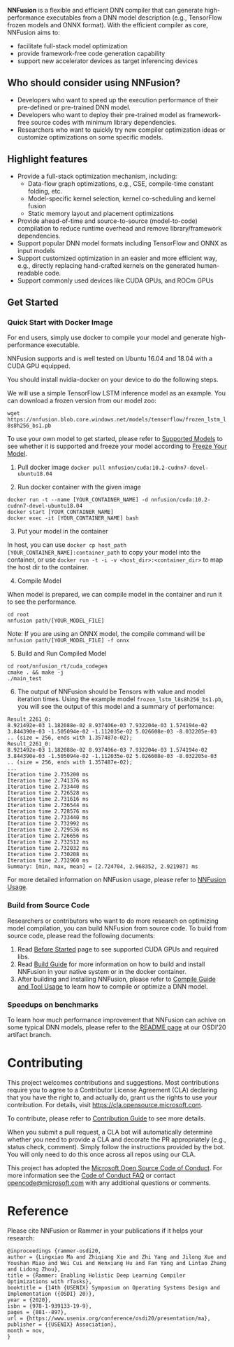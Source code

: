 **NNFusion** is a flexible and efficient DNN compiler that can generate high-performance executables from a DNN model description (e.g., TensorFlow frozen models and ONNX format). With the efficient compiler as core, NNFusion aims to:
- facilitate full-stack model optimization
- provide framework-free code generation capability
- support new accelerator devices as target inferencing devices

## Who should consider using NNFusion?
- Developers who want to speed up the execution performance of their pre-defined or pre-trained DNN model.
- Developers who want to deploy their pre-trained model as framework-free source codes with minimum library dependencies.
- Researchers who want to quickly try new compiler optimization ideas or customize optimizations on some specific models.

## Highlight features
- Provide a full-stack optimization mechanism, including:
  - Data-flow graph optimizations, e.g., CSE, compile-time constant folding, etc.
  - Model-specific kernel selection, kernel co-scheduling and kernel fusion
  - Static memory layout and placement optimizations
- Provide ahead-of-time and source-to-source (model-to-code) compilation to reduce runtime overhead and remove library/framework dependencies.
- Support popular DNN model formats including TensorFlow and ONNX as input models
- Support customized optimization in an easier and more efficient way, e.g., directly replacing hand-crafted kernels on the generated human-readable code.
- Support commonly used devices like CUDA GPUs, and ROCm GPUs

## Get Started
### Quick Start with Docker Image
For end users, simply use docker to compile your model and generate high-performance executable.

NNFusion supports and is well tested on Ubuntu 16.04 and 18.04 with a CUDA GPU equipped. 

You should install nvidia-docker on your device to do the following steps.

We will use a simple TensorFlow LSTM inference model as an example. You can download a frozen version from our model zoo:

`wget https://nnfusion.blob.core.windows.net/models/tensorflow/frozen_lstm_l8s8h256_bs1.pb`

To use your own model to get started, please refer to [Supported Models](https://github.com/microsoft/nnfusion/blob/master/models/tensorflow/README.md) to see whether it is supported and freeze your model according to [Freeze Your Model](https://github.com/microsoft/nnfusion/wiki/1.1-Freeze-TensorFlow-Models).

1. Pull docker image
`docker pull nnfusion/cuda:10.2-cudnn7-devel-ubuntu18.04`

2. Run docker container with the given image

```
docker run -t --name [YOUR_CONTAINER_NAME] -d nnfusion/cuda:10.2-cudnn7-devel-ubuntu18.04
docker start [YOUR_CONTAINER_NAME]
docker exec -it [YOUR_CONTAINER_NAME] bash
```
3. Put your model in the container

In host, you can use `docker cp host_path [YOUR_CONTAINER_NAME]:container_path` to copy your model into the container, or use `docker run -t -i -v <host_dir>:<container_dir>` to map the host dir to the container.

4. Compile Model

When model is prepared, we can compile model in the container and run it to see the performance.
```
cd root
nnfusion path/[YOUR_MODEL_FILE]
```
Note: 
If you are using an ONNX model, the compile command will be  `nnfusion path/[YOUR_MODEL_FILE] -f onnx`

5. Build and Run Compiled Model

```
cd root/nnfusion_rt/cuda_codegen
cmake . && make -j
./main_test
```
6. The output of NNFusion should be Tensors with value and model iteration times. Using the example model `frozen_lstm_l8s8h256_bs1.pb`, you will see the output of this model and a summary of perfomance:
```
Result_2261_0:
8.921492e-03 1.182088e-02 8.937406e-03 7.932204e-03 1.574194e-02 3.844390e-03 -1.505094e-02 -1.112035e-02 5.026608e-03 -8.032205e-03  .. (size = 256, ends with 1.357487e-02);
Result_2261_0:
8.921492e-03 1.182088e-02 8.937406e-03 7.932204e-03 1.574194e-02 3.844390e-03 -1.505094e-02 -1.112035e-02 5.026608e-03 -8.032205e-03  .. (size = 256, ends with 1.357487e-02);
...
Iteration time 2.735200 ms
Iteration time 2.741376 ms
Iteration time 2.733440 ms
Iteration time 2.726528 ms
Iteration time 2.731616 ms
Iteration time 2.736544 ms
Iteration time 2.728576 ms
Iteration time 2.733440 ms
Iteration time 2.732992 ms
Iteration time 2.729536 ms
Iteration time 2.726656 ms
Iteration time 2.732512 ms
Iteration time 2.732032 ms
Iteration time 2.730208 ms
Iteration time 2.732960 ms
Summary: [min, max, mean] = [2.724704, 2.968352, 2.921987] ms
```
For more detailed information on NNFusion usage, please refer to [NNFusion Usage](https://github.com/microsoft/nnfusion/wiki/3.-Compile-a-Tensorflow-model-with-NNFusion).

### Build from Source Code
Researchers or contributors who want to do more research on optimizing model compilation, you can build NNFusion from source code.
To build from source code, please read the following documents:
1. Read [Before Started](https://github.com/microsoft/nnfusion/wiki/1.-Before-Started) page to see supported CUDA GPUs and required libs. 
2. Read [Build Guide](https://github.com/microsoft/nnfusion/wiki/2.-Build-Guide) for more information on how to build and install NNFusion in your native system or in the docker container.
3. After building and installing NNFusion, please refer to [Compile Guide and Tool Usage](https://github.com/microsoft/nnfusion/wiki/3.-Compile-a-Tensorflow-model-with-NNFusion) to learn how to compile or optimize a DNN model.

### Speedups on benchmarks

To learn how much performance improvement that NNFusion can achive on some typical DNN models, please refer to the [README page](https://github.com/microsoft/nnfusion/blob/osdi20_artifact/artifacts/README.md) at our OSDI'20 artifact branch. 

# Contributing

This project welcomes contributions and suggestions.  Most contributions require you to agree to a
Contributor License Agreement (CLA) declaring that you have the right to, and actually do, grant us
the rights to use your contribution. For details, visit https://cla.opensource.microsoft.com.

To contribute, please refer to [Contribution Guide](https://github.com/microsoft/nnfusion/wiki/4.-Guide-for-Contributors) to see more details.

When you submit a pull request, a CLA bot will automatically determine whether you need to provide
a CLA and decorate the PR appropriately (e.g., status check, comment). Simply follow the instructions
provided by the bot. You will only need to do this once across all repos using our CLA.

This project has adopted the [Microsoft Open Source Code of Conduct](https://opensource.microsoft.com/codeofconduct/).
For more information see the [Code of Conduct FAQ](https://opensource.microsoft.com/codeofconduct/faq/) or
contact [opencode@microsoft.com](mailto:opencode@microsoft.com) with any additional questions or comments.

# Reference
Please cite NNFusion or Rammer in your publications if it helps your research:
```
@inproceedings {rammer-osdi20,
author = {Lingxiao Ma and Zhiqiang Xie and Zhi Yang and Jilong Xue and Youshan Miao and Wei Cui and Wenxiang Hu and Fan Yang and Lintao Zhang and Lidong Zhou},
title = {Rammer: Enabling Holistic Deep Learning Compiler Optimizations with rTasks},
booktitle = {14th {USENIX} Symposium on Operating Systems Design and Implementation ({OSDI} 20)},
year = {2020},
isbn = {978-1-939133-19-9},
pages = {881--897},
url = {https://www.usenix.org/conference/osdi20/presentation/ma},
publisher = {{USENIX} Association},
month = nov,
}
```
